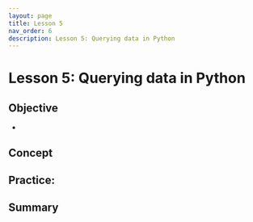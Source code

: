 ```yaml
---
layout: page
title: Lesson 5
nav_order: 6
description: Lesson 5: Querying data in Python
---
```

# Lesson 5: Querying data in Python

## Objective

- 

## Concept

## Practice: 

## Summary

